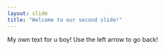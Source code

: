 ```yaml
---
layout: slide
title: "Welcome to our second slide!"
---
```

My own text for u boy!
Use the left arrow to go back!

